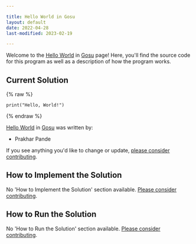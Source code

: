 ```yaml
---

title: Hello World in Gosu
layout: default
date: 2022-04-28
last-modified: 2023-02-19

---
```


Welcome to the [Hello World](https://sampleprograms.io/projects/hello-world) in [Gosu](https://sampleprograms.io/languages/gosu) page! Here, you'll find the source code for this program as well as a description of how the program works.

## Current Solution

{% raw %}

```gosu
print("Hello, World!")
```

{% endraw %}

[Hello World](https://sampleprograms.io/projects/hello-world) in [Gosu](https://sampleprograms.io/languages/gosu) was written by:

- Prakhar Pande

If you see anything you'd like to change or update, [please consider contributing](https://github.com/TheRenegadeCoder/sample-programs).

## How to Implement the Solution

No 'How to Implement the Solution' section available. [Please consider contributing](https://github.com/TheRenegadeCoder/sample-programs-website).

## How to Run the Solution

No 'How to Run the Solution' section available. [Please consider contributing](https://github.com/TheRenegadeCoder/sample-programs-website).